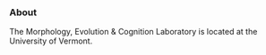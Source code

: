 ### About

The Morphology, Evolution & Cognition Laboratory is located at the University of Vermont.

